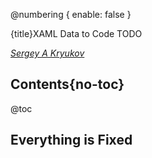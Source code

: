 ﻿@numbering {
    enable: false
}

{title}XAML Data to Code TODO

[*Sergey A Kryukov*](https://www.SAKryukov.org)

## Contents{no-toc}

@toc

## Everything is Fixed
